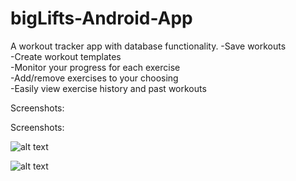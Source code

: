 # bigLifts-Android-App
A workout tracker app with database functionality.
-Save workouts  
-Create workout templates  
-Monitor your progress for each exercise  
-Add/remove exercises to your choosing  
-Easily view exercise history and past workouts  

Screenshots:

Screenshots:


![alt text](https://github.com/mansatCode/bigLifts-Android-App/blob/master/Screenshots/Track_workouts.png?raw=true)

![alt text](https://github.com/mansatCode/bigLifts-Android-App/blob/master/Screenshots/Add_or_hide_exercises.png?raw=true)
